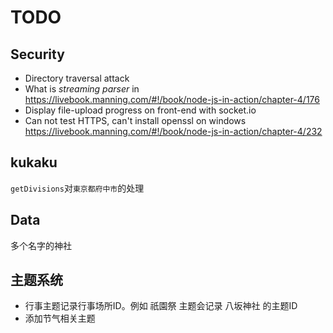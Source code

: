 # TODO

## Security
* Directory traversal attack
* What is *streaming parser* in https://livebook.manning.com/#!/book/node-js-in-action/chapter-4/176
* Display file-upload progress on front-end with socket.io
* Can not test HTTPS, can't install openssl on windows https://livebook.manning.com/#!/book/node-js-in-action/chapter-4/232


## kukaku
`getDivisions`对`東京都府中市`的处理

## Data
多个名字的神社

## 主题系统
* 行事主题记录行事场所ID。例如 祇園祭 主题会记录 八坂神社 的主题ID
* 添加节气相关主题
